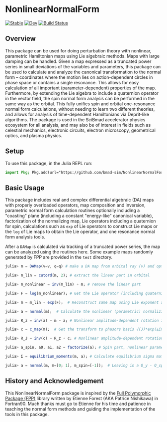 # NonlinearNormalForm

[![Stable](https://img.shields.io/badge/docs-stable-blue.svg)](https://bmad-sim.github.io/NonlinearNormalForm.jl/stable/)
[![Dev](https://img.shields.io/badge/docs-dev-blue.svg)](https://bmad-sim.github.io/NonlinearNormalForm.jl/dev/)
[![Build Status](https://github.com/bmad-sim/NonlinearNormalForm.jl/actions/workflows/CI.yml/badge.svg?branch=main)](https://github.com/bmad-sim/NonlinearNormalForm.jl/actions/workflows/CI.yml?query=branch%3Amain)

## Overview

This package can be used for doing perturbation theory with nonlinear, parametric Hamiltonian maps using Lie algebraic methods. Maps with large damping can be handled. Given a map expressed as a truncated power series in small deviations of the variables and parameters, this package can be used to calculate and analyze the canonical transformation to the normal form – coordinates where the motion lies on action-dependent circles in phase space or contains a single resonance. This allows for easy calculation of all important (parameter-dependent) properties of the map. Furthermore, by extending the Lie algebra to include a quaternion operator in the vector field, the spin normal form analysis can be performed in the same way as the orbital. This fully unifies spin and orbital one-resonance normal form calculations, without needing to learn two different theories, and allows for analysis of time-dependent Hamiltonians via Deprit-like algorithms. The package is used in the SciBmad accelerator physics ecosystem for all analysis, and may also be of interest in fields such as celestial mechanics, electronic circuits, electron microscopy, geometrical optics, and plasma physics.

## Setup

To use this package, in the Julia REPL run:

```julia
import Pkg; Pkg.add(url="https://github.com/bmad-sim/NonlinearNormalForm.jl")
```

## Basic Usage

This package includes real and complex differential algebraic (DA) maps with properly overloaded operators, map composition and inversion, parametric normal form calculation routines optionally including a "coasting" plane (including a constant "energy-like" canonical variable), factorization of the normalizing map, Lie operators including a quaternion for spin, calculations such as `exp` of Lie operators to construct Lie maps or the `log` of Lie maps to obtain the Lie operator, and one resonance normal form analysis tools.

After a `DAMap` is calculated via tracking of a truncated power series, the map can be analyzed using the routines here. Some example maps randomly generated by FPP are provided in the `test` directory.

```julia
julia> m = DAMap(v=v, q=q) # make a DA map from orbital ray (v) and optionally spin quaternion (q)

julia> m_lin = cutord(m, 2); # extract the linear part in orbital

julia> m_nonlinear = inv(m_lin) ∘ m; # remove the linear part

julia> F = log(m_nonlinear); # Get the Lie operator (including quaternion) generating nonlinear part

julia> m = m_lin ∘ exp(F);  # Reconstruct same map using Lie exponent and linear part separately

julia> a = normal(m);  # Calculate the nonlinear (parametric) normalizing canonical transformation

julia> R_z = inv(a) ∘ m ∘ a; # Nonlinear amplitude-dependent rotation in regular phase space (x, px, …)

julia> c = c_map(m);  # Get the transform to phasors basis √(J)*exp(±im*ϕ)

julia> R_J = inv(c) ∘ R_z ∘ c; # Nonlinear amplitude-dependent rotation in phasors basis

julia> a_spin, a0, a1, a2 = factorize(a); # Spin part, nonlinear parameter-dependent fixed point, a1, a2

julia> Σ = equilibrium_moments(m, a); # Calculate equilibrium sigma matrix when fluctuation-dissipation

julia> a = normal(m, m=[0; 1], m_spin=[-1]);  # Leaving in a Q_y - Q_spin resonance
```

## History and Acknowledgement

This NonlinearNormalForm package is inspired by the [Full Polymorphic Package (FPP)](https://dl.acm.org/doi/abs/10.1145/570822.570824) library written by Etienne Forest (AKA Patrice Nishikawa) in Fortran90. Much thanks must go to Etienne for his time and patience in teaching the normal form methods and guiding the implementation of the tools in this package.


